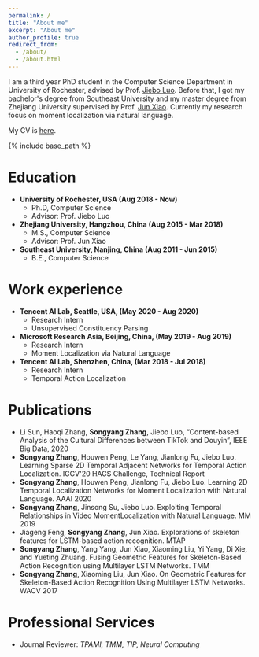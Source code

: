 ```yaml
---
permalink: /
title: "About me"
excerpt: "About me"
author_profile: true
redirect_from: 
  - /about/
  - /about.html
---
```


I am a third year PhD student in the Computer Science Department in University of Rochester, advised by Prof. [Jiebo Luo](http://www.cs.rochester.edu/u/jluo/). Before that, I got my bachelor's degree from Southeast University and my master degree from Zhejiang University supervised by Prof. [Jun Xiao](http://person.zju.edu.cn/en/junx). Currently my research focus on moment localization via natural language.

My CV is [here](http://sy-zhang.github.io/files/CV.pdf).

{% include base_path %}

Education
======
* **University of Rochester, USA (Aug 2018 - Now)**
	* Ph.D, Computer Science
	* Advisor: Prof. Jiebo Luo
* **Zhejiang University, Hangzhou, China (Aug 2015 - Mar 2018)**
	* M.S., Computer Science
	* Advisor: Prof. Jun Xiao
*  **Southeast University, Nanjing, China (Aug 2011 - Jun 2015)**
	* B.E., Computer Science

Work experience
======
* **Tencent AI Lab, Seattle, USA, (May 2020 - Aug 2020)**
	* Research Intern
	* Unsupervised Constituency Parsing
* **Microsoft Research Asia, Beijing, China, (May 2019 - Aug 2019)**
	* Research Intern
	* Moment Localization via Natural Language
* **Tencent AI Lab, Shenzhen, China, (Mar 2018 - Jul 2018)**
	* Research Intern
	* Temporal Action Localization

Publications
======
* Li Sun, Haoqi Zhang, **Songyang Zhang**, Jiebo Luo, “Content-based Analysis of the Cultural Differences between TikTok and Douyin”, IEEE Big Data, 2020
* **Songyang Zhang**, Houwen Peng, Le Yang, Jianlong Fu, Jiebo Luo. Learning Sparse 2D Temporal Adjacent Networks for Temporal Action Localization. ICCV'20 HACS Challenge, Technical Report
* **Songyang Zhang**, Houwen Peng, Jianlong Fu, Jiebo Luo. Learning 2D Temporal Localization Networks for Moment Localization with Natural Language. AAAI 2020
* **Songyang Zhang**, Jinsong Su, Jiebo Luo. Exploiting Temporal Relationships in Video MomentLocalization with Natural Language. MM 2019
* Jiageng Feng, **Songyang Zhang**, Jun Xiao. Explorations of skeleton features for LSTM-based action recognition. MTAP
* **Songyang Zhang**, Yang Yang, Jun Xiao, Xiaoming Liu, Yi Yang, Di Xie, and Yueting Zhuang. Fusing Geometric Features for Skeleton-Based Action Recognition using Multilayer LSTM Networks. TMM
* **Songyang Zhang**, Xiaoming Liu, Jun Xiao. On Geometric Features for Skeleton-Based Action Recognition Using Multilayer LSTM Networks. WACV 2017

Professional Services
======
* Journal Reviewer: <i> TPAMI, TMM, TIP, Neural Computing </i>
